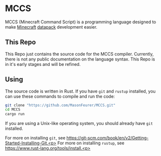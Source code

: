 # MCCS
MCCS (Minecraft Command Script) is a programming language designed to make <a href="https://minecraft.net">Minecraft</a> <a href="https://minecraft.fandom.com/wiki/Data_pack">datapack</a> development easier.


## This Repo
This Repo just contains the source code for the MCCS compiler.
Currently, there is not any public documentation on the language syntax.
This Repo is in it's early stages and will be refined.

## Using
The source code is written in Rust.
If you have `git` and `rustup` installed, you can use these commands to compile and run the code:<p>
```bash
git clone "https://github.com/MasonFeurer/MCCS.git"
cd MCCS
cargo run
```

If you are using a Unix-like operating system, you should already have `git` installed.<p>
For more on installing `git`, see https://git-scm.com/book/en/v2/Getting-Started-Installing-Git.<p>
For more on installing `rustup`, see https://www.rust-lang.org/tools/install.<p>

